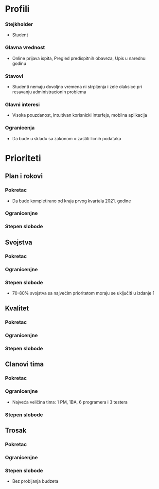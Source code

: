 # Profili

### Stejkholder 
* Student   

### Glavna vrednost
* Online prijava ispita, Pregled predispitnih obaveza, Upis u narednu godinu

### Stavovi
* Studenti nemaju dovoljno vremena ni strpljenja i zele olaksice pri resavanju administracionih problema

### Glavni interesi
* Visoka pouzdanost, intuitivan korisnicki interfejs, mobilna aplikacija

### Ogranicenja
* Da bude u skladu sa zakonom o zastiti licnih podataka

# Prioriteti

## Plan i rokovi 

### Pokretac
* Da bude kompletirano od kraja prvog kvartala 2021. godine
### Ogranicenjne

### Stepen slobode

## Svojstva

### Pokretac

### Ogranicenjne

### Stepen slobode
* 70-80% svojstva sa najvećim prioritetom moraju se uključiti u izdanje 1

## Kvalitet

### Pokretac

### Ogranicenjne

### Stepen slobode

## Clanovi tima

### Pokretac

### Ogranicenjne
* Najveća veličina tima: 1 PM, 1BA, 6 programera i 3 testera
### Stepen slobode


## Trosak

### Pokretac

### Ogranicenjne

### Stepen slobode
* Bez probijanja budzeta
